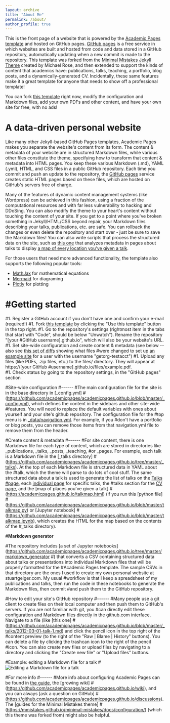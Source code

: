 ```yaml
---
layout: archive
title: "About Me"
permalink: /about/
author_profile: true
---
```


This is the front page of a website that is powered by the [Academic Pages template](https://github.com/academicpages/academicpages.github.io) and hosted on GitHub pages. [GitHub pages](https://pages.github.com) is a free service in which websites are built and hosted from code and data stored in a GitHub repository, automatically updating when a new commit is made to the repository. This template was forked from the [Minimal Mistakes Jekyll Theme](https://mmistakes.github.io/minimal-mistakes/) created by Michael Rose, and then extended to support the kinds of content that academics have: publications, talks, teaching, a portfolio, blog posts, and a dynamically-generated CV. Incidentally, these same features make it a great template for anyone that needs to show off a professional template!

 You can fork [this template](https://github.com/academicpages/academicpages.github.io) right now, modify the configuration and Markdown files, add your own PDFs and other content, and have your own site for free, with no ads!

A data-driven personal website
======
Like many other Jekyll-based GitHub Pages templates, Academic Pages makes you separate the website's content from its form. The content & metadata of your website are in structured Markdown files, while various other files constitute the theme, specifying how to transform that content & metadata into HTML pages. You keep these various Markdown (.md), YAML (.yml), HTML, and CSS files in a public GitHub repository. Each time you commit and push an update to the repository, the [GitHub pages](https://pages.github.com/) service creates static HTML pages based on these files, which are hosted on GitHub's servers free of charge.

Many of the features of dynamic content management systems (like Wordpress) can be achieved in this fashion, using a fraction of the computational resources and with far less vulnerability to hacking and DDoSing. You can also modify the theme to your heart's content without touching the content of your site. If you get to a point where you've broken something in Jekyll/HTML/CSS beyond repair, your Markdown files describing your talks, publications, etc. are safe. You can rollback the changes or even delete the repository and start over - just be sure to save the Markdown files! You can also write scripts that process the structured data on the site, such as [this one](https://github.com/academicpages/academicpages.github.io/blob/master/talkmap.ipynb) that analyzes metadata in pages about talks to display [a map of every location you've given a talk](https://academicpages.github.io/talkmap.html).

For those users that need more advanced functionality, the template also supports the following popular tools:
- [MathJax](https://www.mathjax.org/) for mathematical equations
- [Mermaid](https://mermaid.js.org/) for diagraming
- [Plotly](https://plotly.com/javascript/) for plotting

#Getting started
======
#1. Register a GitHub account if you don't have one and confirm your e-mail (required!)
#1. Fork [this template](https://github.com/academicpages/academicpages.github.io) by clicking the "Use this template" button in the top right. 
#1. Go to the repository's settings (rightmost item in the tabs that start with "Code", should be below "Unwatch"). Rename the repository "[your #GitHub username].github.io", which will also be your website's URL.
#1. Set site-wide configuration and create content & metadata (see below -- also see [this set of diffs](https://archive.is/3TPas) showing what files #were changed to set up [an example site](https://getorg-testacct.github.io) for a user with the username "getorg-testacct")
#1. Upload any files (like PDFs, .zip files, etc.) to the files/ directory. They will appear at https://[your GitHub #username].github.io/files/example.pdf.  
#1. Check status by going to the repository settings, in the "GitHub pages" section

#Site-wide configuration
#------
#The main configuration file for the site is in the base directory in [_config.yml]
#(https://github.com/academicpages/academicpages.github.io/blob/master/_config.yml), which defines the content in the sidebars and other site-wide #features. You will need to replace the default variables with ones about yourself and your site's github repository. The configuration file for the #top menu is in [_data/navigation.yml](https://github.com/academicpages/academicpages.github.io/blob/master/_data/navigation.yml). For example, if you #don't have a portfolio or blog posts, you can remove those items from that navigation.yml file to remove them from the header. 

#Create content & metadata
#------
#For site content, there is one Markdown file for each type of content, which are stored in directories like _publications, _talks, _posts, _teaching, #or _pages. For example, each talk is a Markdown file in the [_talks directory]
#(https://github.com/academicpages/academicpages.github.io/tree/master/_talks). At the top of each Markdown file is structured data in YAML about the #talk, which the theme will parse to do lots of cool stuff. The same structured data about a talk is used to generate the list of talks on the [Talks #page](https://academicpages.github.io/talks), each [individual page](https://academicpages.github.io/talks/2012-03-01-talk-1) for specific talks, the #talks section for the [CV page](https://academicpages.github.io/cv), and the [map of places you've given a talk]
#(https://academicpages.github.io/talkmap.html) (if you run this [python file]
#(https://github.com/academicpages/academicpages.github.io/blob/master/talkmap.py) or [Jupyter notebook]
#(https://github.com/academicpages/academicpages.github.io/blob/master/talkmap.ipynb), which creates the HTML for the map based on the contents of the #_talks directory).

#**Markdown generator**

#The repository includes [a set of Jupyter notebooks](https://github.com/academicpages/academicpages.github.io/tree/master/markdown_generator
#) that converts a CSV containing structured data about talks or presentations into individual Markdown files that will be properly formatted for the #Academic Pages template. The sample CSVs in that directory are the ones I used to create my own personal website at stuartgeiger.com. My usual #workflow is that I keep a spreadsheet of my publications and talks, then run the code in these notebooks to generate the Markdown files, then commit #and push them to the GitHub repository.

#How to edit your site's GitHub repository
#------
#Many people use a git client to create files on their local computer and then push them to GitHub's servers. If you are not familiar with git, you #can directly edit these configuration and Markdown files directly in the github.com interface. Navigate to a file (like [this one]
#(https://github.com/academicpages/academicpages.github.io/blob/master/_talks/2012-03-01-talk-1.md) and click the pencil icon in the top right of the #content preview (to the right of the "Raw | Blame | History" buttons). You can delete a file by clicking the trashcan icon to the right of the pencil #icon. You can also create new files or upload files by navigating to a directory and clicking the "Create new file" or "Upload files" buttons. 

#Example: editing a Markdown file for a talk
#![Editing a Markdown file for a talk](/images/editing-talk.png)

#For more info
#------
#More info about configuring Academic Pages can be found in [the guide](https://academicpages.github.io/markdown/), the [growing wiki]
#(https://github.com/academicpages/academicpages.github.io/wiki), and you can always [ask a question on GitHub]
#(https://github.com/academicpages/academicpages.github.io/discussions). The [guides for the Minimal Mistakes theme]
#(https://mmistakes.github.io/minimal-mistakes/docs/configuration/) (which this theme was forked from) might also be helpful.
